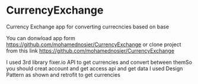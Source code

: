 # CurrencyExchange

Currency Exchange app for converting currecncies based on base 

You can donwload app form https://github.com/mohamednosier/CurrencyExchange
or clone project from this link https://github.com/mohamednosier/CurrencyExchange

I used 3rd library fixer.io API   to get currencies and convert between themSo you should creat account and get access api and get data 
I used Design Pattern as shown and retrofit to get currencies 


